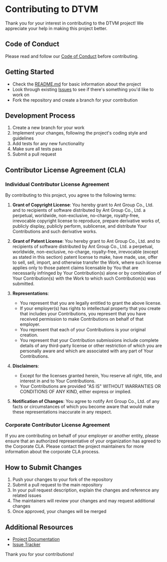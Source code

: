 # Contributing to DTVM

Thank you for your interest in contributing to the DTVM project! We appreciate your help in making this project better.

## Code of Conduct

Please read and follow our [Code of Conduct](CODE_OF_CONDUCT.md) before contributing.

## Getting Started

- Check the [README.md](README.md) for basic information about the project
- Look through existing [Issues](https://github.com/DTVMStack/DTVM/issues) to see if there's something you'd like to work on
- Fork the repository and create a branch for your contribution

## Development Process

1. Create a new branch for your work
2. Implement your changes, following the project's coding style and guidelines
3. Add tests for any new functionality
4. Make sure all tests pass
5. Submit a pull request

## Contributor License Agreement (CLA)

### Individual Contributor License Agreement

By contributing to this project, you agree to the following terms:

1. **Grant of Copyright License**: You hereby grant to Ant Group Co., Ltd. and to recipients of software distributed by Ant Group Co., Ltd. a perpetual, worldwide, non-exclusive, no-charge, royalty-free, irrevocable copyright license to reproduce, prepare derivative works of, publicly display, publicly perform, sublicense, and distribute Your Contributions and such derivative works.

2. **Grant of Patent License**: You hereby grant to Ant Group Co., Ltd. and to recipients of software distributed by Ant Group Co., Ltd. a perpetual, worldwide, non-exclusive, no-charge, royalty-free, irrevocable (except as stated in this section) patent license to make, have made, use, offer to sell, sell, import, and otherwise transfer the Work, where such license applies only to those patent claims licensable by You that are necessarily infringed by Your Contribution(s) alone or by combination of Your Contribution(s) with the Work to which such Contribution(s) was submitted.

3. **Representations**:
   - You represent that you are legally entitled to grant the above license.
   - If your employer(s) has rights to intellectual property that you create that includes your Contributions, you represent that you have received permission to make Contributions on behalf of that employer.
   - You represent that each of your Contributions is your original creation.
   - You represent that your Contribution submissions include complete details of any third-party license or other restriction of which you are personally aware and which are associated with any part of Your Contributions.

4. **Disclaimers**: 
   - Except for the licenses granted herein, You reserve all right, title, and interest in and to Your Contributions.
   - Your Contributions are provided "AS IS" WITHOUT WARRANTIES OR CONDITIONS OF ANY KIND, either express or implied.

5. **Notification of Changes**: You agree to notify Ant Group Co., Ltd. of any facts or circumstances of which you become aware that would make these representations inaccurate in any respect.

### Corporate Contributor License Agreement

If you are contributing on behalf of your employer or another entity, please ensure that an authorized representative of your organization has agreed to the Corporate CLA. Please contact the project maintainers for more information about the corporate CLA process.

## How to Submit Changes

1. Push your changes to your fork of the repository
2. Submit a pull request to the main repository
3. In your pull request description, explain the changes and reference any related issues
4. The maintainers will review your changes and may request additional changes
5. Once approved, your changes will be merged

## Additional Resources

- [Project Documentation](docs/)
- [Issue Tracker](https://github.com/DTVMStack/DTVM/issues)

Thank you for your contributions! 